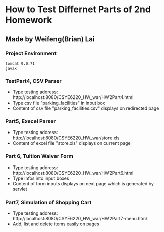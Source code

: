 
# How to Test Differnet Parts of 2nd Homework 
## Made by Weifeng(Brian) Lai

### Project Environment
    tomcat 9.0.71
    javax

### TestPart4, CSV Parser
- Type testing address: http://localhost:8080/CSYE6220_HW_war/HW2Part4.html
- Type csv file "parking_facilities" in input box
- Content of csv file "parking_facilities.csv" displays on redirected page

### Part5, Execel Parser
- Type testing address: http://localhost:8080/CSYE6220_HW_war/store.xls
- Content of excel file "store.xls" displays on current page

### Part 6, Tuition Waiver Form
- Type testing address: http://localhost:8080/CSYE6220_HW_war/HW2Part6.html
- Type infos into input boxes
- Content of form inputs displays on next page which is generated by servlet

### Part7, Simulation of Shopping Cart
- Type testing address: http://localhost:8080/CSYE6220_HW_war/HW2Part7-menu.html
- Add, list and delete items easily on pages

